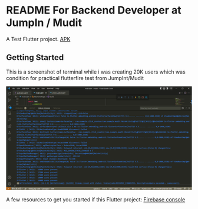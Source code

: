# README For Backend Developer at JumpIn / Mudit

A Test Flutter project. [APK](https://github.com/kunaljainwin/mudit/blob/442c4fd46921351ee5bbbe03f45eb87c803b95f0/app-release.apk)

## Getting Started

This is a screenshot of terminal while i was creating 20K users which was condition for practical flutterfire test from JumpInt/Mudit

![Proof](https://github.com/kunaljainwin/mudit/blob/c7a7291d881f9ec08440ff8231269c4e8f53906e/main.dart%20-%20mudit%20-%20Visual%20Studio%20Code%2009-06-2022%2015_19_28.png)

A few resources to get you started if this  Flutter project:
[Firebase console](https://console.firebase.google.com/project/muditkliye/)

